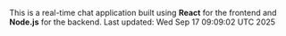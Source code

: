This is a real-time chat application built using **React** for the frontend and **Node.js** for the backend.
Last updated: Wed Sep 17 09:09:02 UTC 2025
